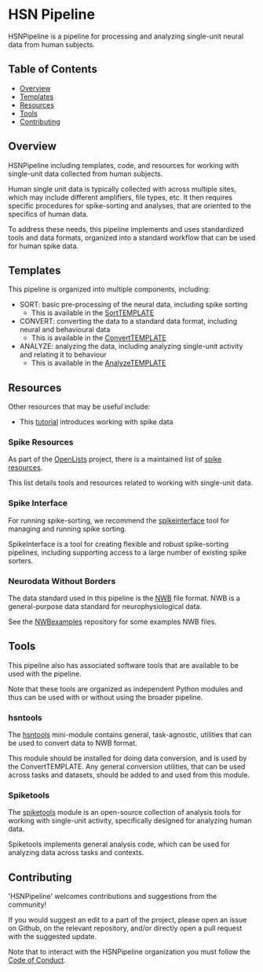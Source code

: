 # HSN Pipeline

HSNPipeline is a pipeline for processing and analyzing single-unit neural data from human subjects.

## Table of Contents

- [Overview](#overview)
- [Templates](#templates)
- [Resources](#resources)
- [Tools](#tools)
- [Contributing](#contributing)

## Overview

HSNPipeline including templates, code, and resources for
working with single-unit data collected from human subjects.

Human single unit data is typically collected with across multiple sites,
which may include different amplifiers, file types, etc.
It then requires specific procedures for spike-sorting and analyses, that
are oriented to the specifics of human data.

To address these needs, this pipeline implements and uses standardized tools and data
formats, organized into a standard workflow that can be used for human spike data.

## Templates

This pipeline is organized into multiple components, including:
- SORT: basic pre-processing of the neural data, including spike sorting
    - This is available in the [SortTEMPLATE](https://github.com/HSNPipeline/SortTEMPLATE)
- CONVERT: converting the data to a standard data format, including neural and behavioural data
    - This is available in the [ConvertTEMPLATE](https://github.com/HSNPipeline/ConvertTEMPLATE)
- ANALYZE: analyzing the data, including analyzing single-unit activity and relating it to behaviour
    - This is available in the [AnalyzeTEMPLATE](https://github.com/HSNPipeline/AnalyzeTEMPLATE)

## Resources

Other resources that may be useful include:
- This [tutorial](https://github.com/HSNPipeline/SpikeTutorial) introduces working with spike data

### Spike Resources

As part of the
[OpenLists](https://openlists.github.io/) project,
there is a maintained list of
[spike resources](https://github.com/openlists/SpikeResources).

This list details tools and resources related to working with single-unit data.

### Spike Interface

For running spike-sorting, we recommend the
[spikeinterface](https://github.com/SpikeInterface/spikeinterface)
tool for managing and running spike sorting.

SpikeInterface is a tool for creating flexible and robust
spike-sorting pipelines, including supporting access to a large
number of existing spike sorters.

### Neurodata Without Borders

The data standard used in this pipeline is the
[NWB](https://www.nwb.org/) file format.
NWB is a general-purpose data standard for neurophysiological data.

See the
[NWBexamples](https://github.com/HSNPipeline/NWBExamples)
repository for some examples NWB files.

## Tools

This pipeline also has associated software tools that are available to be used with the pipeline.

Note that these tools are organized as independent Python modules and thus can be used
with or without using the broader pipeline.

### hsntools

The [hsntools](https://github.com/HSNPipeline/hsntools)
mini-module contains general, task-agnostic, utilities that can be used to convert data to NWB format.

This module should be installed for doing data conversion, and is used by the ConvertTEMPLATE.
Any general conversion utilities, that can be used across tasks and datasets, should be added to and used from this module.

### Spiketools

The [spiketools](https://github.com/spiketools/spiketools)
module is an open-source collection of analysis tools for working with single-unit activity,
specifically designed for analyzing human data.

Spiketools implements general analysis code, which can be used for analyzing data across tasks and contexts.

## Contributing

'HSNPipeline' welcomes contributions and suggestions from the community!

If you would suggest an edit to a part of the project, please open an issue on Github, on the relevant repository,
and/or directly open a pull request with the suggested update.

Note that to interact with the HSNPipeline organization you must follow the
[Code of Conduct](https://github.com/HSNPipeline/Overview/blob/main/CODE_OF_CONDUCT.md).
